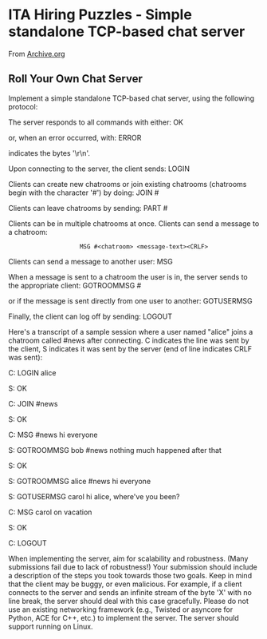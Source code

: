 # ITA Hiring Puzzles -  Simple standalone TCP-based chat server

From [Archive.org](https://web.archive.org/web/20111012115624/http://itasoftware.com/careers/work-at-ita/hiring-puzzles.html)

## Roll Your Own Chat Server


Implement a simple standalone TCP-based chat server, using the following protocol:

The server responds to all commands with either:
						OK<CRLF>


or, when an error occurred, with:
						ERROR <reason><CRLF> 


<CRLF> indicates the bytes '\r\n'.

Upon connecting to the server, the client sends:
						LOGIN <username><CRLF> 


Clients can create new chatrooms or join existing chatrooms (chatrooms begin with the character '#') by doing:
						JOIN #<chatroom><CRLF>


Clients can leave chatrooms by sending:
						PART #<chatroom><CRLF>


Clients can be in multiple chatrooms at once.
Clients can send a message to a chatroom:

						MSG #<chatroom> <message-text><CRLF> 


Clients can send a message to another user:
						MSG <username> <message-text><CRLF>  


When a message is sent to a chatroom the user is in, the server sends to the appropriate client:
						GOTROOMMSG  <sender> #<chatroom> <message-text><CRLF> 

or if the message is sent directly from one user to another:
						GOTUSERMSG <sender> <message-text><CRLF>  


Finally, the client can log off by sending:
						LOGOUT<CRLF>

Here's a transcript of a sample session where a user named "alice" joins a chatroom called #news after connecting. C indicates the line was sent by the client, S indicates it was sent by the server (end of line indicates CRLF was sent):


C: LOGIN alice

S: OK

C: JOIN #news

S: OK

C: MSG #news hi everyone

S: GOTROOMMSG bob #news nothing much happened after that

S: OK

S: GOTROOMMSG alice #news hi everyone

S: GOTUSERMSG carol hi alice, where've you been?

C: MSG carol on vacation

S: OK

C: LOGOUT



When implementing the server, aim for scalability and robustness. (Many submissions fail due to lack of robustness!) Your submission should include a description of the steps you took towards those two goals. Keep in mind that the client may be buggy, or even malicious. For example, if a client connects to the server and sends an infinite stream of the byte 'X' with no line break, the server should deal with this case gracefully. Please do not use an existing networking framework (e.g., Twisted or asyncore for Python, ACE for C++, etc.) to implement the server. The server should support running on Linux. 
